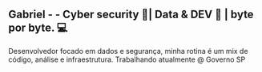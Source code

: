 ## Gabriel - - Cyber security 🔐| Data & DEV 💾 | byte por byte. 💻
Desenvolvedor focado em dados e segurança, minha rotina é um mix de código, análise e infraestrutura.
Trabalhando atualmente @ Governo SP  

